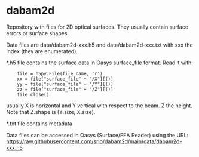 # dabam2d


Repository with files for 2D optical surfaces. They usually contain surface errors or surface shapes. 

Data files are data/dabam2d-xxx.h5 and data/dabam2d-xxx.txt with xxx the index (they are enumerated). 

*.h5 file contains the surface data in Oasys surface_file format. Read it with: 

``` import h5py
    file = h5py.File(file_name, 'r')
    xx = file["surface_file" + "/X"][()]
    yy = file["surface_file" + "/Y"][()]
    zz = file["surface_file" + "/Z"][()]
    file.close()
```

usually X is horizontal and Y vertical with respect to the beam. Z the height. Note that Z.shape is (Y.size, X.size).

*.txt file contains metadata

Data files can be accessed in Oasys (Surface/FEA Reader) using the URL: https://raw.githubusercontent.com/srio/dabam2d/main/data/dabam2d-xxx.h5


